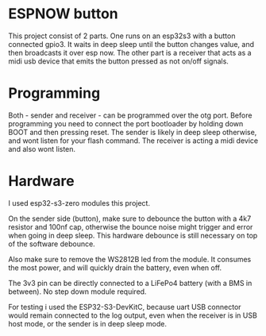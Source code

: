 # ESPNOW button
This project consist of 2 parts. One runs on an esp32s3 with a button connected gpio3. It waits in deep sleep until the button changes value, and then broadcasts it over esp now.
The other part is a receiver that acts as a midi usb device that emits the button pressed as not on/off signals.

# Programming
Both - sender and receiver - can be programmed over the otg port. Before programming you need to connect the port bootloader by holding down BOOT and then pressing reset. 
The sender is likely in deep sleep otherwise, and wont listen for your flash command. The receiver is acting a midi device and also wont listen.

# Hardware
I used esp32-s3-zero modules this project. 

On the sender side (button), make sure to debounce the button with a 4k7 resistor and 100nf cap, otherwise the bounce noise might trigger and error when going in deep sleep. This hardware debounce is still necessary on top of the software debounce.

Also make sure to remove the WS2812B led from the module. It consumes the most power, and will quickly drain the battery, even when off.

The 3v3 pin can be directly connected to a LiFePo4 battery (with a BMS in between). No step down module required.

For testing i used the ESP32-S3-DevKitC, because uart USB connector would remain connected to the log output, even when the receiver is in USB host mode, or the sender is in deep sleep mode.